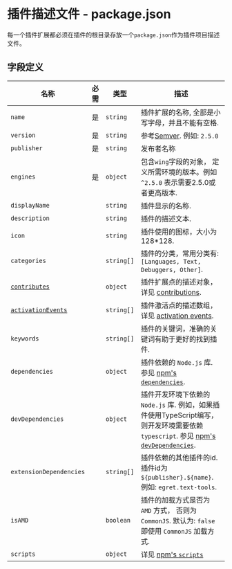 # 插件描述文件 - package.json

每一个插件扩展都必须在插件的根目录存放一个`package.json`作为插件项目描述文件。

## 字段定义

名称 | 必需 | 类型 | 描述
---- |:--------:| ---- | ------
`name` | 是 | `string` | 插件扩展的名称, 全部是小写字母，并且不能有空格.
`version` | 是 | `string` | 参考[Semver](http://semver.org/lang/zh-CN/). 例如: `2.5.0`
`publisher` | 是 | `string` | 发布者名称
`engines` | 是 | `object` | 包含`wing`字段的对象， 定义所需环境的版本。例如 `^2.5.0` 表示需要2.5.0或者更高版本.
`displayName` | | `string`| 插件显示的名称.
`description` | | `string` | 插件的描述文本.
`icon` | | `string` | 插件使用的图标，大小为 128*128.
`categories` | | `string[]` | 插件的分类，常用分类有: `[Languages, Text, Debuggers, Other]`.
[`contributes`](/.docs/contribution-points.md) | | `object` | 插件扩展点的描述对象，详见 [contributions](/.docs/contribution-points.md).
[`activationEvents`](/.docs/activation-events.md) | | `string[]` | 插件激活点的描述数组，详见 [activation events](/.docs/activation-events.md).
`keywords` | | `string[]` | 插件的关键词，准确的关键词有助于更好的找到插件.
`dependencies` | | `object` | 插件依赖的 `Node.js` 库. 参见 [npm's `dependencies`](https://docs.npmjs.com/files/package.json#dependencies).
`devDependencies` | | `object` | 插件开发环境下依赖的 `Node.js` 库. 例如，如果插件使用TypeScript编写，则开发环境需要依赖 `typescript`. 参见 [npm's `devDependencies`](https://docs.npmjs.com/files/package.json#devdependencies).
`extensionDependencies` | | `string[]` | 插件依赖的其他插件的id. 插件id为 `${publisher}.${name}`. 例如: `egret.text-tools`.
`isAMD` | | `boolean` | 插件的加载方式是否为 `AMD` 方式， 否则为 `CommonJS`. 默认为: `false` 即使用 `CommonJS` 加载方式.
`scripts` | | `object` | 详见 [npm's `scripts`](https://docs.npmjs.com/misc/scripts)

